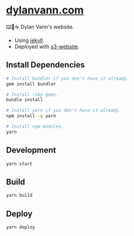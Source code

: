 # [dylanvann.com](https://dylanvann.com)

⌨️🤖☕️ Dylan Vann's website.

- Using [jekyll](https://jekyllrb.com/).
- Deployed with [s3-website](https://github.com/klaemo/s3-website).

## Install Dependencies

```bash
# Install bundler if you don't have it already.
gem install bundler

# Install ruby gems.
bundle install

# Install yarn if you don't have it already.
npm install -g yarn

# Install npm modules.
yarn
```

## Development

```bash
yarn start
```

## Build

```bash
yarn build
```

## Deploy

```bash
yarn deploy
```
